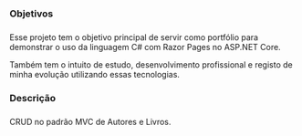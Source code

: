 ### Objetivos <h3>
Esse projeto tem o objetivo principal de servir como portfólio para demonstrar o uso da linguagem C# com Razor Pages no ASP.NET Core.<p>
Também tem o intuito de estudo, desenvolvimento profissional e registo de minha evolução utilizando essas tecnologias.<p>
### Descrição <h3>
CRUD no padrão MVC de Autores e Livros.<p>
